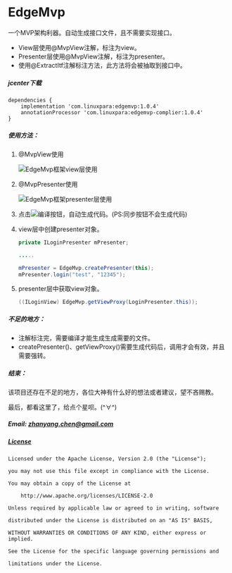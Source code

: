 # EdgeMvp
一个MVP架构利器。自动生成接口文件，且不需要实现接口。

- View层使用@MvpView注解，标注为view。
- Presenter层使用@MvpView注解，标注为presenter。
- 使用@ExtractItf注解标注方法，此方法将会被抽取到接口中。

##### jcenter下载
```
dependencies {
    implementation 'com.linuxpara:edgemvp:1.0.4'
    annotationProcessor 'com.linuxpara:edgemvp-complier:1.0.4'
}
```

##### 使用方法：
1. @MvpView使用

    ![EdgeMvp框架view层使用](./screenshot/EdgeMvp框架view层使用.png)

2. @MvpPresenter使用

    ![EdgeMvp框架presenter层使用](./screenshot/EdgeMvp框架presenter层使用.png)

3. 点击![编译](./screenshot/编译.png)按钮，自动生成代码。(PS:同步按钮不会生成代码)

4. view层中创建presenter对象。

    ```java
    private ILoginPresenter mPresenter;

    .....

    mPresenter = EdgeMvp.createPresenter(this);
    mPresenter.login("test", "12345");
    ```

5. presenter层中获取view对象。
    ```java
    ((ILoginView) EdgeMvp.getViewProxy(LoginPresenter.this));
    ```

##### 不足的地方：

- 注解标注完，需要编译才能生成生成需要的文件。
- createPresenter()、getViewProxy()需要生成代码后，调用才会有效，并且需要强转。

##### 结束：

该项目还存在不足的地方，各位大神有什么好的想法或者建议，望不吝赐教。

最后，都看这里了，给点个星呗。(^∀^)

##### Email: zhanyang.chen@gmail.com

##### [License](./LICENSE)

    Licensed under the Apache License, Version 2.0 (the "License");

    you may not use this file except in compliance with the License.

    You may obtain a copy of the License at

        http://www.apache.org/licenses/LICENSE-2.0

    Unless required by applicable law or agreed to in writing, software

    distributed under the License is distributed on an "AS IS" BASIS,

    WITHOUT WARRANTIES OR CONDITIONS OF ANY KIND, either express or implied.

    See the License for the specific language governing permissions and

    limitations under the License.
